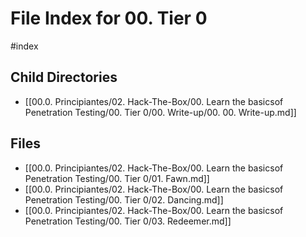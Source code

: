 # File Index for 00. Tier 0
#index

## Child Directories

- [[00.0. Principiantes/02. Hack-The-Box/00. Learn the basicsof Penetration Testing/00. Tier 0/00. Write-up/00. 00. Write-up.md]]

## Files

- [[00.0. Principiantes/02. Hack-The-Box/00. Learn the basicsof Penetration Testing/00. Tier 0/01. Fawn.md]]
- [[00.0. Principiantes/02. Hack-The-Box/00. Learn the basicsof Penetration Testing/00. Tier 0/02. Dancing.md]]
- [[00.0. Principiantes/02. Hack-The-Box/00. Learn the basicsof Penetration Testing/00. Tier 0/03. Redeemer.md]]
